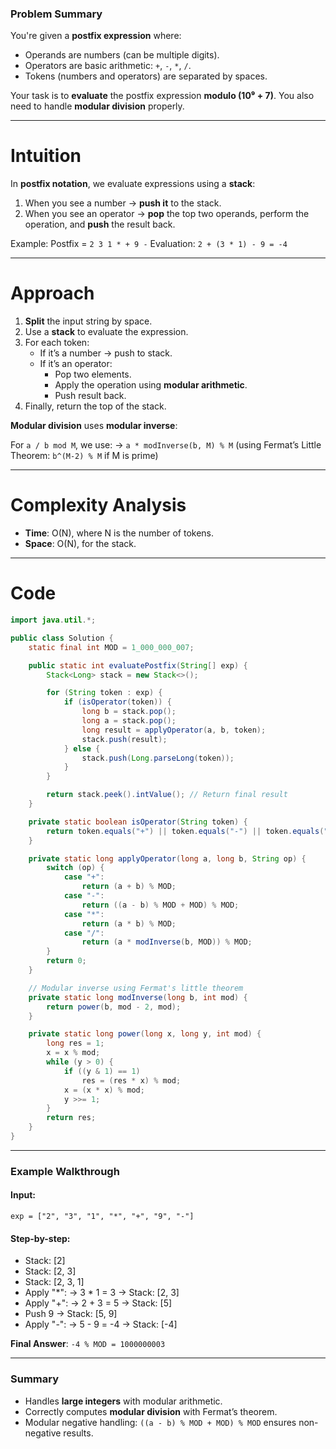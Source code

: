 ### Problem Summary

You're given a **postfix expression** where:
* Operands are numbers (can be multiple digits).
* Operators are basic arithmetic: `+`, `-`, `*`, `/`.
* Tokens (numbers and operators) are separated by spaces.

Your task is to **evaluate** the postfix expression **modulo (10⁹ + 7)**. You also need to handle **modular division** properly.

---

# Intuition

In **postfix notation**, we evaluate expressions using a **stack**:

1. When you see a number → **push it** to the stack.
2. When you see an operator → **pop** the top two operands, perform the operation, and **push** the result back.

Example:
Postfix = `2 3 1 * + 9 -`
Evaluation: `2 + (3 * 1) - 9 = -4`

---

# Approach

1. **Split** the input string by space.
2. Use a **stack** to evaluate the expression.
3. For each token:
   * If it’s a number → push to stack.
   * If it’s an operator:
     * Pop two elements.
     * Apply the operation using **modular arithmetic**.
     * Push result back.
4. Finally, return the top of the stack.

**Modular division** uses **modular inverse**:

For `a / b mod M`, we use:
→ `a * modInverse(b, M) % M`
(using Fermat’s Little Theorem: `b^(M-2) % M` if M is prime)

---

# Complexity Analysis

* **Time**: O(N), where N is the number of tokens.
* **Space**: O(N), for the stack.

---

# Code

```java
import java.util.*;

public class Solution {
    static final int MOD = 1_000_000_007;

    public static int evaluatePostfix(String[] exp) {
        Stack<Long> stack = new Stack<>();

        for (String token : exp) {
            if (isOperator(token)) {
                long b = stack.pop();
                long a = stack.pop();
                long result = applyOperator(a, b, token);
                stack.push(result);
            } else {
                stack.push(Long.parseLong(token));
            }
        }

        return stack.peek().intValue(); // Return final result
    }

    private static boolean isOperator(String token) {
        return token.equals("+") || token.equals("-") || token.equals("*") || token.equals("/");
    }

    private static long applyOperator(long a, long b, String op) {
        switch (op) {
            case "+":
                return (a + b) % MOD;
            case "-":
                return ((a - b) % MOD + MOD) % MOD;
            case "*":
                return (a * b) % MOD;
            case "/":
                return (a * modInverse(b, MOD)) % MOD;
        }
        return 0;
    }

    // Modular inverse using Fermat's little theorem
    private static long modInverse(long b, int mod) {
        return power(b, mod - 2, mod);
    }

    private static long power(long x, long y, int mod) {
        long res = 1;
        x = x % mod;
        while (y > 0) {
            if ((y & 1) == 1)
                res = (res * x) % mod;
            x = (x * x) % mod;
            y >>= 1;
        }
        return res;
    }
}
```

---

### **Example Walkthrough**

#### Input:

```
exp = ["2", "3", "1", "*", "+", "9", "-"]
```

#### Step-by-step:

* Stack: [2]
* Stack: [2, 3]
* Stack: [2, 3, 1]
* Apply "*": → 3 * 1 = 3 → Stack: [2, 3]
* Apply "+": → 2 + 3 = 5 → Stack: [5]
* Push 9 → Stack: [5, 9]
* Apply "-": → 5 - 9 = -4 → Stack: [-4]

**Final Answer**: `-4 % MOD = 1000000003`

---

### **Summary**

* Handles **large integers** with modular arithmetic.
* Correctly computes **modular division** with Fermat’s theorem.
* Modular negative handling: `((a - b) % MOD + MOD) % MOD` ensures non-negative results.